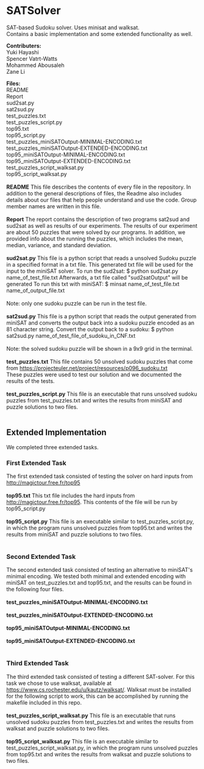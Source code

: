 # SATSolver
SAT-based Sudoku solver. Uses minisat and walksat.<br />
Contains a basic implementation and some extended functionality as well.  

**Contributers:**<br />
Yuki Hayashi<br />
Spencer Vatrt-Watts<br />
Mohammed Abousaleh<br />
Zane Li<br />


**Files:**<br />
README<br />
Report<br />
sud2sat.py<br />
sat2sud.py<br />
test_puzzles.txt<br />
test_puzzles_script.py<br />
top95.txt<br />
top95_script.py<br />
test_puzzles_miniSATOutput-MINIMAL-ENCODING.txt<br />
test_puzzles_miniSATOutput-EXTENDED-ENCODING.txt<br />
top95_miniSATOutput-MINIMAL-ENCODING.txt<br />
top95_miniSATOutput-EXTENDED-ENCODING.txt<br />
test_puzzles_script_walksat.py<br />
top95_script_walksat.py<br />
<br />
**README**
This file describes the contents of every file in the repository. In addition to the general descriptions of files,
the Readme also includes details about our files that help people understand and use the code. Group member names are written in this file. 
<br />
<br />
**Report**
The report contains the description of two programs sat2sud and sud2sat as well as results of our experiments. The results of
our experiment are about 50 puzzles that were solved by our programs. In addition, we provided info about the running the puzzles, 
which includes the mean, median, variance, and standard deviation. 
<br />
<br />
**sud2sat.py**
This file is a python script that reads a unsolved Sudoku puzzle in a specified format in a txt file. This generated txt file will be used for the input to the miniSAT solver. 
To run the sud2sat: $ python sud2sat.py name_of_test_file.txt 
Afterwards, a txt file called "sud2satOutput" will be generated
To run this txt with miniSAT: $ minsat name_of_test_file.txt name_of_output_file.txt
<br />
<br />
Note: only one sudoku puzzle can be run in the test file. 
<br />
<br />
**sat2sud.py**
This file is a python script that reads the output generated from miniSAT and converts the output back into a sudoku puzzle encoded as an 81 character string.
Convert the output back to a sudoku: 	$ python sat2sud.py name_of_test_file_of_sudoku_in_CNF.txt
<br />
<br />
Note: the solved sudoku puzzle will be shown in a 9x9 grid in the terminal. 
<br />
<br />
**test_puzzles.txt**
This file contains 50 unsolved sudoku puzzles that come from <a href="https://projecteuler.net/project/resources/p096_sudoku.txt">https://projecteuler.net/project/resources/p096_sudoku.txt</a>
<br /> These puzzles were used to test our solution and we documented the results of the tests. 
<br />
<br />
**test_puzzles_script.py**
This file is an executable that runs unsolved sudoku puzzles from test_puzzles.txt and writes the results from miniSAT and 
puzzle solutions to two files. 
<br />
<br />
## Extended Implementation
We completed three extended tasks. 
<br />
### First Extended Task
The first extended task consisted of testing the solver on hard inputs from 
<a href="http://magictour.free.fr/top95">http://magictour.free.fr/top95</a>
<br />
<br />
**top95.txt**
This txt file includes the hard inputs from <a href="http://magictour.free.fr/top95">http://magictour.free.fr/top95</a>. This contents of the file will be run by top95_script.py
<br />
<br />
**top95_script.py**
This file is an executable similar to test_puzzles_script.py, in which the program runs unsolved puzzles from top95.txt and writes the results from miniSAT and puzzle solutions to two files.
<br />
<br />
### Second Extended Task
The second extended task consisted of testing an alternative to miniSAT's minimal encoding. We tested both minimal and extended encoding with miniSAT on test_puzzles.txt and top95.txt, and the results can be found in the following four files.
<br />
<br />
**test_puzzles_miniSATOutput-MINIMAL-ENCODING.txt**
<br />
<br />
**test_puzzles_miniSATOutput-EXTENDED-ENCODING.txt**
<br />
<br />
**top95_miniSATOutput-MINIMAL-ENCODING.txt**
<br />
<br />
**top95_miniSATOutput-EXTENDED-ENCODING.txt**
<br />
<br />
### Third Extended Task
The third extended task consisted of testing a different SAT-solver. For this task we chose to use walksat, available at <a href="https://www.cs.rochester.edu/u/kautz/walksat/">https://www.cs.rochester.edu/u/kautz/walksat/</a>. Walksat must be installed for the following script to work, this can be accomplished by running the makefile included in this repo.
<br />
<br />
**test_puzzles_script_walksat.py**
This file is an executable that runs unsolved sudoku puzzles from test_puzzles.txt and writes the results from walksat and 
puzzle solutions to two files.
<br />
<br />
**top95_script_walksat.py**
This file is an executable similar to test_puzzles_script_walksat.py, in which the program runs unsolved puzzles from top95.txt and writes the results from walksat and puzzle solutions to two files.

